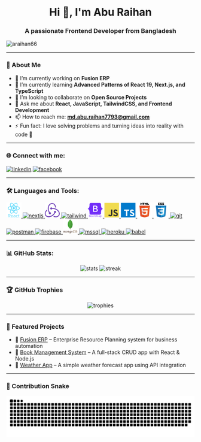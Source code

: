 <h1 align="center">Hi 👋, I'm Abu Raihan</h1>
<h3 align="center">A passionate Frontend Developer from Bangladesh</h3>

<p align="left"> 
  <img src="https://komarev.com/ghpvc/?username=araihan66&label=Profile%20views&color=0e75b6&style=flat" alt="araihan66" /> 
</p>

---

### 🚀 About Me  
- 🔭 I’m currently working on **Fusion ERP**  
- 🌱 I’m currently learning **Advanced Patterns of React 19, Next.js, and TypeScript**  
- 👯 I’m looking to collaborate on **Open Source Projects**  
- 💬 Ask me about **React, JavaScript, TailwindCSS, and Frontend Development**  
- 📫 How to reach me: **md.abu.raihan7793@gmail.com**  
- ⚡ Fun fact: I love solving problems and turning ideas into reality with code 🚀  

---

### 🌐 Connect with me:  
<p align="left">
<a href="https://www.linkedin.com/in/md-abu-raihan-799599230/" target="blank">
  <img align="center" src="https://raw.githubusercontent.com/rahuldkjain/github-profile-readme-generator/master/src/images/icons/Social/linked-in-alt.svg" alt="linkedin" height="30" width="40" />
</a>
<a href="https://www.facebook.com/abu.raihanshakil.75" target="blank">
  <img align="center" src="https://raw.githubusercontent.com/rahuldkjain/github-profile-readme-generator/master/src/images/icons/Social/facebook.svg" alt="facebook" height="30" width="40" />
</a>
</p>

---

### 🛠️ Languages and Tools:  
<p align="left"> 
  <a href="https://reactjs.org/" target="_blank" rel="noreferrer"> <img src="https://raw.githubusercontent.com/devicons/devicon/master/icons/react/react-original-wordmark.svg" alt="react" width="40" height="40"/> </a> 
  <a href="https://nextjs.org/" target="_blank" rel="noreferrer"> <img src="https://cdn.worldvectorlogo.com/logos/nextjs-2.svg" alt="nextjs" width="40" height="40"/> </a> 
  <a href="https://redux.js.org" target="_blank" rel="noreferrer"> <img src="https://raw.githubusercontent.com/devicons/devicon/master/icons/redux/redux-original.svg" alt="redux" width="40" height="40"/> </a> 
  <a href="https://tailwindcss.com/" target="_blank" rel="noreferrer"> <img src="https://www.vectorlogo.zone/logos/tailwindcss/tailwindcss-icon.svg" alt="tailwind" width="40" height="40"/> </a> 
  <a href="https://getbootstrap.com" target="_blank" rel="noreferrer"> <img src="https://raw.githubusercontent.com/devicons/devicon/master/icons/bootstrap/bootstrap-plain-wordmark.svg" alt="bootstrap" width="40" height="40"/> </a> 
  <a href="https://developer.mozilla.org/en-US/docs/Web/JavaScript" target="_blank" rel="noreferrer"> <img src="https://raw.githubusercontent.com/devicons/devicon/master/icons/javascript/javascript-original.svg" alt="javascript" width="40" height="40"/> </a> 
  <a href="https://www.typescriptlang.org/" target="_blank" rel="noreferrer"> <img src="https://raw.githubusercontent.com/devicons/devicon/master/icons/typescript/typescript-original.svg" alt="typescript" width="40" height="40"/> </a> 
  <a href="https://www.w3.org/html/" target="_blank" rel="noreferrer"> <img src="https://raw.githubusercontent.com/devicons/devicon/master/icons/html5/html5-original-wordmark.svg" alt="html5" width="40" height="40"/> </a> 
  <a href="https://www.w3schools.com/css/" target="_blank" rel="noreferrer"> <img src="https://raw.githubusercontent.com/devicons/devicon/master/icons/css3/css3-original-wordmark.svg" alt="css3" width="40" height="40"/> </a> 
  <a href="https://git-scm.com/" target="_blank" rel="noreferrer"> <img src="https://www.vectorlogo.zone/logos/git-scm/git-scm-icon.svg" alt="git" width="40" height="40"/> </a> 
  <a href="https://postman.com" target="_blank" rel="noreferrer"> <img src="https://www.vectorlogo.zone/logos/getpostman/getpostman-icon.svg" alt="postman" width="40" height="40"/> </a> 
  <a href="https://firebase.google.com/" target="_blank" rel="noreferrer"> <img src="https://www.vectorlogo.zone/logos/firebase/firebase-icon.svg" alt="firebase" width="40" height="40"/> </a> 
  <a href="https://www.mongodb.com/" target="_blank" rel="noreferrer"> <img src="https://raw.githubusercontent.com/devicons/devicon/master/icons/mongodb/mongodb-original-wordmark.svg" alt="mongodb" width="40" height="40"/> </a> 
  <a href="https://www.microsoft.com/en-us/sql-server" target="_blank" rel="noreferrer"> <img src="https://www.svgrepo.com/show/303229/microsoft-sql-server-logo.svg" alt="mssql" width="40" height="40"/> </a> 
  <a href="https://heroku.com" target="_blank" rel="noreferrer"> <img src="https://www.vectorlogo.zone/logos/heroku/heroku-icon.svg" alt="heroku" width="40" height="40"/> </a> 
  <a href="https://babeljs.io/" target="_blank" rel="noreferrer"> <img src="https://www.vectorlogo.zone/logos/babeljs/babeljs-icon.svg" alt="babel" width="40" height="40"/> </a> 
</p>  

---

### 📊 GitHub Stats:  
<p align="center">
  <img src="https://github-readme-stats.vercel.app/api?username=araihan66&show_icons=true&theme=radical" alt="stats" />
  <img src="https://github-readme-streak-stats.herokuapp.com/?user=araihan66&theme=radical" alt="streak" />
</p>

---

### 🏆 GitHub Trophies  
<p align="center"> 
  <img src="https://github-profile-trophy.vercel.app/?username=araihan66&theme=radical&no-frame=false&no-bg=false&margin-w=4" alt="trophies" />
</p>

---

### 📌 Featured Projects  
- 📌 [Fusion ERP](#) – Enterprise Resource Planning system for business automation  
- 📌 [Book Management System](#) – A full-stack CRUD app with React & Node.js  
- 📌 [Weather App](#) – A simple weather forecast app using API integration  

---

### 🐍 Contribution Snake  
<p align="center">
  <img src="https://github.com/Platane/snk/raw/output/github-contribution-grid-snake.svg" alt="snake" />
</p>
